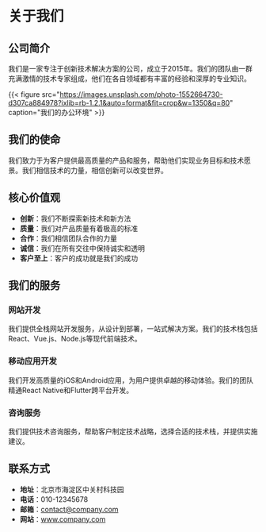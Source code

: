 # 关于我们

## 公司简介

我们是一家专注于创新技术解决方案的公司，成立于2015年。我们的团队由一群充满激情的技术专家组成，他们在各自领域都有丰富的经验和深厚的专业知识。

{{< figure src="https://images.unsplash.com/photo-1552664730-d307ca884978?ixlib=rb-1.2.1&auto=format&fit=crop&w=1350&q=80" caption="我们的办公环境" >}}

## 我们的使命

我们致力于为客户提供最高质量的产品和服务，帮助他们实现业务目标和技术愿景。我们相信技术的力量，相信创新可以改变世界。

## 核心价值观

- **创新**：我们不断探索新技术和新方法
- **质量**：我们对产品质量有着极高的标准
- **合作**：我们相信团队合作的力量
- **诚信**：我们在所有交往中保持诚实和透明
- **客户至上**：客户的成功就是我们的成功

## 我们的服务

### 网站开发

我们提供全栈网站开发服务，从设计到部署，一站式解决方案。我们的技术栈包括React、Vue.js、Node.js等现代前端技术。

### 移动应用开发

我们开发高质量的iOS和Android应用，为用户提供卓越的移动体验。我们的团队精通React Native和Flutter跨平台开发。

### 咨询服务

我们提供技术咨询服务，帮助客户制定技术战略，选择合适的技术栈，并提供实施建议。

## 联系方式

- **地址**：北京市海淀区中关村科技园
- **电话**：010-12345678
- **邮箱**：contact@company.com
- **网站**：www.company.com 